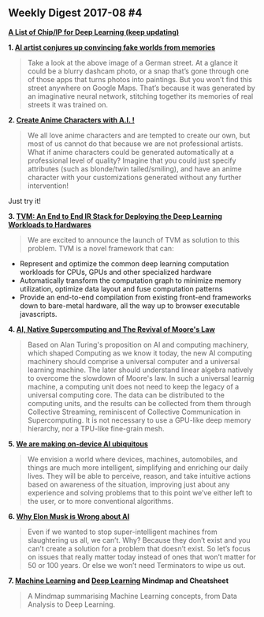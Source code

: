 ## Weekly Digest 2017-08 \#4

**[A List of Chip/IP for Deep Learning (keep updating)](https://medium.com/@shan.tang.g/a-list-of-chip-ip-for-deep-learning-48d05f1759ae)**

**1. [AI artist conjures up convincing fake worlds from memories](https://www.newscientist.com/article/2143784-ai-artist-conjures-up-convincing-fake-worlds-from-memories/)**

>Take a look at the above image of a German street. At a glance it could be a blurry dashcam photo, or a snap that’s gone through one of those apps that turns photos into paintings.
> But you won’t find this street anywhere on Google Maps. That’s because it was generated by an imaginative neural network, stitching together its memories of real streets it was trained on.

**2. [Create Anime Characters with A.I. !](http://make.girls.moe/#/)**

>We all love anime characters and are tempted to create our own, but most of us cannot do that because we are not professional artists. What if anime characters could be generated automatically at a professional level of quality? Imagine that you could just specify attributes (such as blonde/twin tailed/smiling), and have an anime character with your customizations generated without any further intervention!

Just try it!

**3. [TVM: An End to End IR Stack for Deploying the Deep Learning Workloads to Hardwares](http://tvmlang.org/2017/08/17/tvm-release-announcement.html)**

>We are excited to announce the launch of TVM as solution to this problem. TVM is a novel framework that can:

- Represent and optimize the common deep learning computation workloads for CPUs, GPUs and other specialized hardware
- Automatically transform the computation graph to minimize memory utilization, optimize data layout and fuse computation patterns
- Provide an end-to-end compilation from existing front-end frameworks down to bare-metal hardware, all the way up to browser executable javascripts.

**4. [AI, Native Supercomputing and The Revival of Moore's Law](https://arxiv.org/abs/1705.05983)**

>Based on Alan Turing's proposition on AI and computing machinery, which shaped Computing as we know it today, the new AI computing machinery should comprise a universal computer and a universal learning machine. The later should understand linear algebra natively to overcome the slowdown of Moore's law. In such a universal learnig machine, a computing unit does not need to keep the legacy of a universal computing core. The data can be distributed to the computing units, and the results can be collected from them through Collective Streaming, reminiscent of Collective Communication in Supercomputing. It is not necessary to use a GPU-like deep memory hierarchy, nor a TPU-like fine-grain mesh.

**5. [We are making on-device AI ubiquitous](https://www.qualcomm.com/news/onq/2017/08/16/we-are-making-device-ai-ubiquitous)**

>We envision a world where devices, machines, automobiles, and things are much more intelligent, simplifying and enriching our daily lives. They will be able to perceive, reason, and take intuitive actions based on awareness of the situation, improving just about any experience and solving problems that to this point we’ve either left to the user, or to more conventional algorithms.

**6. [Why Elon Musk is Wrong about AI](https://hackernoon.com/why-elon-musk-is-wrong-about-ai-a093b83ac99a)**
>Even if we wanted to stop super-intelligent machines from slaughtering us all, we can’t. Why? Because they don’t exist and you can’t create a solution for a problem that doesn’t exist.
>So let’s focus on issues that really matter today instead of ones that won’t matter for 50 or 100 years. Or else we won’t need Terminators to wipe us out.

**7. [Machine Learning](https://github.com/dformoso/machine-learning-mindmap) and [Deep Learning](https://github.com/dformoso/deeplearning-mindmap) Mindmap and Cheatsheet**
>A Mindmap summarising Machine Learning concepts, from Data Analysis to Deep Learning.



